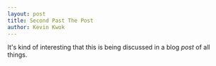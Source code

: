 ```yaml
---
layout: post
title: Second Past The Post
author: Kevin Kwok
---
```


It's kind of interesting that this is being discussed in a blog *post* of all things. 
